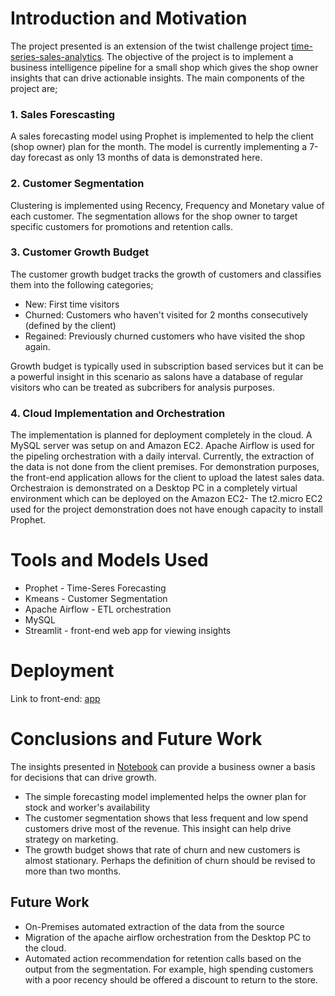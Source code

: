 # Introduction and Motivation

The project presented is an extension of the twist challenge project [time-series-sales-analytics](https://github.com/SitwalaM/time-series-sales-analytics). The objective of the project is to implement a business intelligence pipeline for a small shop which gives the shop owner insights that can drive actionable insights. The main components of the project are;

### 1. Sales Forescasting

A sales forecasting model using Prophet is implemented to help the client (shop owner) plan for the month. The model is currently implementing a 7-day forecast as only 13 months of data is demonstrated here.

### 2. Customer Segmentation

Clustering is implemented using Recency, Frequency and Monetary value of each customer. The segmentation allows for the shop owner to target specific customers for promotions and retention calls.

### 3. Customer Growth Budget

The customer growth budget tracks the growth of customers and classifies them into the following categories;
* New: First time visitors
* Churned: Customers who haven't visited for 2 months consecutively (defined by the client)
* Regained: Previously churned customers who have visited the shop again.

Growth budget is typically used in subscription based services but it can be a powerful insight in this scenario as salons have a database of regular visitors who can be treated as subcribers for analysis purposes.

### 4. Cloud Implementation and Orchestration

The implementation is planned for deployment completely in the cloud. A MySQL server was setup on and Amazon EC2. Apache Airflow is used for the pipeling orchestration with a daily interval. Currently, the extraction of the data is not done from the client premises. For demonstration purposes, the front-end application allows for the client to upload the latest sales data. Orchestraion is demonstrated on a Desktop PC in a completely virtual environment which can be deployed on the Amazon EC2- The t2.micro EC2 used for the project demonstration does not have enough capacity to install Prophet.

# Tools and Models Used 
* Prophet - Time-Seres Forecasting
* Kmeans - Customer Segmentation
* Apache Airflow - ETL orchestration
* MySQL 
* Streamlit - front-end web app for viewing insights

# Deployment

Link to front-end: [app](https://share.streamlit.io/sitwalam/sales_business_intelligence_capstone/main/streamlit/app.py)

# Conclusions and Future Work

The insights presented in [Notebook](https://github.com/SitwalaM/sales_business_intelligence_capstone/blob/main/overview_notebook.ipynb) can provide a business owner a basis for decisions that can drive growth. 

* The simple forecasting model implemented helps the owner plan for stock and worker's availability
* The customer segmentation shows that less frequent and low spend customers drive most of the revenue. This insight can help drive strategy on marketing. 
* The growth budget shows that rate of churn and new customers is almost stationary. Perhaps the definition of churn should be revised to more than two months.

## Future Work

* On-Premises automated extraction of the data from the source
* Migration of the apache airflow orchestration from the Desktop PC to the cloud.
* Automated action recommendation for retention calls based on the output from the segmentation. For example, high spending customers with a poor recency should be offered a discount to return to the store.

